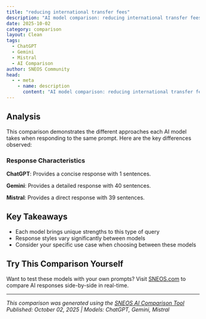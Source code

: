 ```yaml
---
title: "reducing international transfer fees"
description: "AI model comparison: reducing international transfer fees..."
date: 2025-10-02
category: comparison
layout: Clean
tags:
  - ChatGPT
  - Gemini
  - Mistral
  - AI Comparison
author: SNEOS Community
head:
  - - meta
    - name: description
      content: "AI model comparison: reducing international transfer fees..."
---
```


<ChatComparison
  title="reducing international transfer fees"
  prompt="reducing international transfer fees"
  :responses='{
    "ChatGPT": "Error calling OpenAI API.",
    "Gemini": "Reducing international transfer fees is a complex issue with a variety of potential solutions being explored by governments, financial institutions, and technology companies. Here\u0027s a breakdown of the key approaches and considerations:\n\n**1. Increasing Competition and Transparency:**\n\n*   **Open APIs and Interoperability:**  Making it easier for different payment systems to connect to each other can foster competition and drive down prices. Open APIs allow third-party providers to access banking infrastructure and offer alternative transfer options.\n*   **Increased Transparency:** Requiring providers to clearly disclose all fees and exchange rates upfront allows consumers to compare options and choose the most cost-effective service. Regulations like the EU\u0027s Payment Services Directive 2 (PSD2) have improved transparency.\n*   **Encouraging New Entrants:** Lowering barriers to entry for fintech companies and other innovative payment providers can disrupt the market and put pressure on traditional institutions to reduce fees.\n*   **Consumer Education:**  Empowering consumers with knowledge about different transfer options and their associated costs can help them make informed decisions.\n\n**2. Leveraging Technology:**\n\n*   **Blockchain and Cryptocurrency:** While volatile, cryptocurrencies offer the potential for faster, cheaper, and more secure cross-border transfers, bypassing traditional banking networks.  Stablecoins, pegged to traditional currencies, are often seen as a less volatile option. However, regulatory uncertainties and scalability issues remain significant hurdles.\n*   **Mobile Money:** Mobile money platforms, particularly in developing countries, have demonstrated the ability to facilitate low-cost domestic transfers and are expanding into international remittances.\n*   **Digital Wallets:** Digital wallets offer a convenient way to store and transfer funds, often with lower fees than traditional bank transfers.\n*   **Faster Payment Systems:**  Real-time gross settlement (RTGS) systems and other faster payment infrastructure can reduce transaction times and costs.\n\n**3. Regulatory and Policy Interventions:**\n\n*   **Remittance-Specific Regulations:** Some countries have implemented regulations specifically aimed at reducing remittance costs, such as capping fees or providing tax incentives for remittances.\n*   **International Cooperation:**  Collaboration between governments and international organizations can help standardize regulations, promote transparency, and facilitate the development of more efficient payment systems.\n*   **Tax Policies:**  Re-evaluating tax policies related to international transfers could lower the overall cost for users.\n*   **Central Bank Digital Currencies (CBDCs):** While still under development, CBDCs could potentially streamline cross-border payments and reduce reliance on correspondent banking networks.\n\n**4. Addressing Correspondent Banking Challenges:**\n\n*   **De-risking:** Banks sometimes sever ties with correspondent banks in certain regions (often developing countries) due to concerns about money laundering and regulatory compliance.  This \u0022de-risking\u0022 can lead to higher transfer costs and reduced access to financial services.  Efforts to improve regulatory compliance and address money laundering risks in a more targeted way can help mitigate de-risking.\n*   **Standardized Compliance:** Establishing common compliance standards across jurisdictions can reduce the complexity and cost of cross-border transactions.\n\n**5. Specific Strategies by Organizations:**\n\n* **Fintech Companies:** Companies like Wise (formerly TransferWise), Remitly, Xoom (owned by PayPal), WorldRemit, and others use innovative technologies and business models to offer lower fees and faster transfers compared to traditional banks.\n* **Banks:** Many banks are investing in technology and partnerships to improve their cross-border payment services and reduce costs.\n* **Money Transfer Operators (MTOs):** MTOs like Western Union and MoneyGram are facing increased competition from fintech companies and are adapting their services to remain competitive.\n* **International Organizations:** The World Bank, the United Nations, and other organizations are working to promote financial inclusion and reduce remittance costs as part of their development efforts.  The Sustainable Development Goals (SDGs) include targets for reducing remittance costs.\n\n**Challenges and Considerations:**\n\n*   **Regulatory Complexity:**  Different countries have different regulations governing cross-border payments, which can make it difficult to implement standardized solutions.\n*   **Security Concerns:**  Ensuring the security and integrity of payment systems is crucial, particularly in the face of increasing cyber threats.\n*   **Scalability:**  Many innovative solutions, such as blockchain-based systems, face challenges in scaling to handle the volume of global transactions.\n*   **Financial Inclusion:**  It is important to ensure that efforts to reduce transfer fees do not inadvertently exclude vulnerable populations from accessing financial services.  For example, requiring strict KYC (Know Your Customer) procedures might make it harder for undocumented migrants to send money home.\n*   **Volatile Exchange Rates:** Currency fluctuations can significantly impact the cost of international transfers.\n*   **Profit Motives:**  Many intermediaries involved in international transfers are profit-driven and may resist efforts to reduce fees.\n\n**In summary, reducing international transfer fees requires a multifaceted approach that combines technological innovation, regulatory reforms, increased competition, and international cooperation.  The ultimate goal is to make cross-border payments more affordable, accessible, and efficient for individuals and businesses around the world.**\n",
    "Mistral": "Reducing international transfer fees can be beneficial for both individuals and businesses that frequently send or receive money across borders. Here are some strategies to help minimize these costs:\n\n### 1. **Use Digital Payment Platforms**\n   - **PayPal**: Offers competitive rates for international transfers.\n   - **TransferWise (now Wise)**: Known for its transparent and low fees.\n   - **Revolut**: Provides low-cost international transfers and currency exchange.\n   - **OFX**: Offers competitive exchange rates and low fees.\n\n### 2. **Compare Rates and Fees**\n   - **Comparison Websites**: Use websites like Monito or Finder to compare fees and exchange rates from different providers.\n   - **Bank Comparisons**: Check the fees and rates offered by different banks.\n\n### 3. **Avoid Banks**\n   - **High Fees**: Banks often charge higher fees and offer less competitive exchange rates compared to digital platforms.\n   - **Hidden Costs**: Be aware of hidden fees such as receiving fees, which can add up.\n\n### 4. **Use Peer-to-Peer (P2P) Services**\n   - **P2P Platforms**: Services like CurrencyFair allow users to match with others who need the opposite currency, often resulting in lower fees.\n\n### 5. **Consider Multi-Currency Accounts**\n   - **Multi-Currency Accounts**: Platforms like Revolut and Wise offer accounts that can hold multiple currencies, reducing the need for frequent conversions.\n\n### 6. **Negotiate with Your Bank**\n   - **Loyalty Programs**: If you frequently transfer large amounts, you might be able to negotiate better rates or fees with your bank.\n   - **Business Accounts**: Business accounts often have better terms for international transfers.\n\n### 7. **Use Cryptocurrencies**\n   - **Crypto Transfers**: Cryptocurrencies like Bitcoin or stablecoins can be used for international transfers with lower fees, though they come with their own risks and volatility.\n\n### 8. **Batch Transfers**\n   - **Consolidate Payments**: If possible, consolidate multiple small transfers into a single larger transfer to reduce the number of fees you pay.\n\n### 9. **Check for Promotions**\n   - **Promotional Offers**: Many digital platforms offer promotional codes or discounts for new users or for referring friends.\n\n### 10. **Understand Exchange Rates**\n   - **Mid-Market Rate**: Ensure you are getting a rate close to the mid-market rate, which is the rate banks use to trade between themselves.\n   - **Spread**: Be aware of the spread, which is the difference between the buy and sell rates of a currency.\n\n### 11. **Use Local Payment Methods**\n   - **Local Bank Transfers**: If the recipient has a local bank account in the destination country, using local payment methods can sometimes be cheaper.\n\n### 12. **Consider Forward Contracts**\n   - **Forward Contracts**: For businesses, forward contracts can lock in exchange rates for future transfers, providing stability and potentially lower costs.\n\n### 13. **Use International Money Orders**\n   - **Money Orders**: While slower, international money orders can sometimes be cheaper than electronic transfers.\n\n### 14. **Check for Hidden Fees**\n   - **Receiving Fees**: Ensure there are no hidden fees for the recipient, such as receiving fees.\n   - **Intermediary Banks**: Be aware of fees charged by intermediary banks.\n\nBy considering these strategies, you can significantly reduce the costs associated with international money transfers. Always do your research and compare options to find the best deal for your specific needs."
  }'
  published-date="10:57"
/>

## Analysis

This comparison demonstrates the different approaches each AI model takes when responding to the same prompt. Here are the key differences observed:

### Response Characteristics

**ChatGPT**: Provides a concise response with 1 sentences. 

**Gemini**: Provides a detailed response with 40 sentences. 

**Mistral**: Provides a direct response with 39 sentences. 

## Key Takeaways

- Each model brings unique strengths to this type of query
- Response styles vary significantly between models
- Consider your specific use case when choosing between these models

## Try This Comparison Yourself

Want to test these models with your own prompts? Visit [SNEOS.com](https://sneos.com) to compare AI responses side-by-side in real-time.

---

*This comparison was generated using the [SNEOS AI Comparison Tool](https://sneos.com)*
*Published: October 02, 2025 | Models: ChatGPT, Gemini, Mistral*
